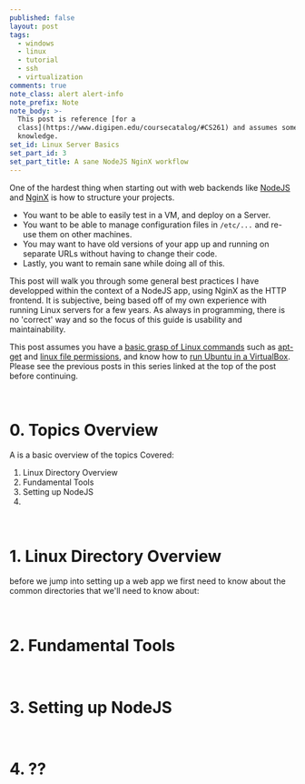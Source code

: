 ```yaml
---
published: false
layout: post
tags:
  - windows
  - linux
  - tutorial
  - ssh
  - virtualization
comments: true
note_class: alert alert-info
note_prefix: Note
note_body: >-
  This post is reference [for a
  class](https://www.digipen.edu/coursecatalog/#CS261) and assumes some prior
  knowledge.
set_id: Linux Server Basics
set_part_id: 3
set_part_title: A sane NodeJS NginX workflow
---
```

One of the hardest thing when starting out with web backends like [NodeJS](https://nodejs.org/en/) and [NginX](https://www.nginx.com/resources/wiki/) is how to structure your projects. 

- You want to be able to easily test in a VM, and deploy on a Server.
- You want to be able to manage configuration files in `/etc/...` and re-use them on other machines.
- You may want to have old versions of your app up and running on separate URLs without having to change their code.
- Lastly, you want to remain sane while doing all of this.

This post will walk you through some general best practices I have developped within the context of a NodeJS app, using NginX as the HTTP frontend. It is subjective, being based off of my own experience with running Linux servers for a few years. As always in programming, there is no 'correct' way and so the focus of this guide is usability and maintainability.

This post assumes you have a [basic grasp of Linux commands](http://linuxcommand.org/learning_the_shell.php) such as [apt-get](https://help.ubuntu.com/community/AptGet/Howto) and [linux file permissions](https://help.ubuntu.com/community/FilePermissions), and know how to [run Ubuntu in a VirtualBox](http://www.beopensource.com/2016/05/how-to-install-Ubuntu-1604-LTS-in-Virtual-Box-VmWare.html). Please see the previous posts in this series linked at the top of the post before continuing.

<!-- more -->

<br />

# 0. Topics Overview

A is a basic overview of the topics Covered:

1. Linux Directory Overview
2. Fundamental Tools
3. Setting up NodeJS
4. 


<br />

# 1. Linux Directory Overview

before we jump into setting up a web app we first need to know about the common directories that we'll need to know about:



<br />

# 2. Fundamental Tools


<br />

# 3. Setting up NodeJS



<br />

# 4. ??
